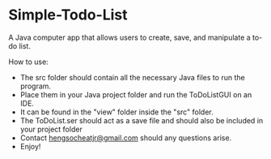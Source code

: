 # Simple-Todo-List
A Java computer app that allows users to create, save, and manipulate a to-do list. 

How to use:
- The src folder should contain all the necessary Java files to run the program.
- Place them in your Java project folder and run the ToDoListGUI on an IDE.
- It can be found in the "view" folder inside the "src" folder.
- The ToDoList.ser should act as a save file and should also be included in your project folder
- Contact hengsocheatjr@gmail.com should any questions arise. 
- Enjoy!
